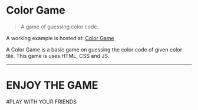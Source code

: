 
# Color Game

> A game of guessing color code.

A working example is hosted at: [Color Game](https://hack-over-flow-assignment1.vercel.app/)

A Color Game is a basic game on guessing the color code of given color tile. This game is uses HTML, CSS and JS.

---
# ENJOY THE GAME
#PLAY WITH YOUR FRIENDS
